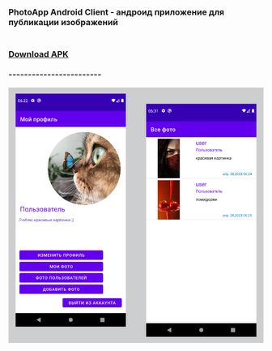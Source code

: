 <h3>PhotoApp Android Client - андроид приложение для публикации изображений<h3>
<br>
<a href="https://github.com/tuxby/PhotoAppAndroidClient/releases/tag/PhotoAppAndroidClient"> Download APK </a><br>
<br>
  ------------------------

![Screenshot](Screenshot.png)

